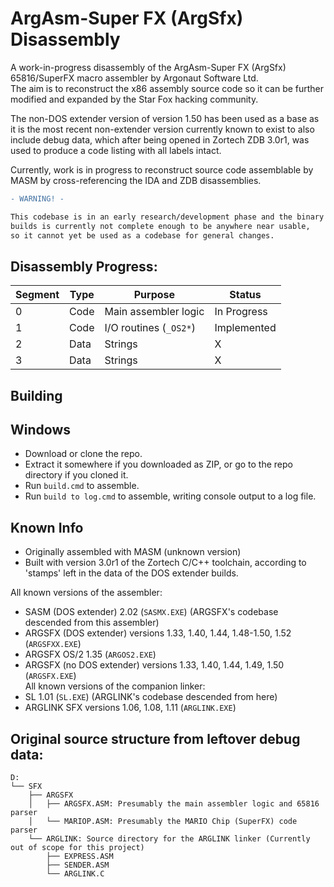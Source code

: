 # ArgAsm-Super FX (ArgSfx) Disassembly
A work-in-progress disassembly of the ArgAsm-Super FX (ArgSfx) 65816/SuperFX macro assembler by Argonaut Software Ltd.  
The aim is to reconstruct the x86 assembly source code so it can be further modified and expanded by the Star Fox hacking community.  

The non-DOS extender version of version 1.50 has been used as a base as it is the most recent non-extender version currently known to exist to also include debug data, which after being opened in Zortech ZDB 3.0r1, was used to produce a code listing with all labels intact.  

Currently, work is in progress to reconstruct source code assemblable by MASM by cross-referencing the IDA and ZDB disassemblies.

```diff
- WARNING! -

This codebase is in an early research/development phase and the binary this repository
builds is currently not complete enough to be anywhere near usable,
so it cannot yet be used as a codebase for general changes.
```

## Disassembly Progress:

| Segment | Type | Purpose                   | Status      |
|---------|------|---------------------------|-------------|
| 0       | Code | Main assembler logic      | In Progress |
| 1       | Code | I/O routines (``_OS2*``)  | Implemented |
| 2       | Data | Strings                   | X           |
| 3       | Data | Strings                   | X           |

## Building

## Windows
- Download or clone the repo.  
- Extract it somewhere if you downloaded as ZIP, or go to the repo directory if you cloned it.  
- Run ``build.cmd`` to assemble.  
- Run ``build to log.cmd`` to assemble, writing console output to a log file.  

## Known Info
- Originally assembled with MASM (unknown version)  
- Built with version 3.0r1 of the Zortech C/C++ toolchain, according to 'stamps' left in the data of the DOS extender builds.  

All known versions of the assembler:  
- SASM (DOS extender) 2.02 (``SASMX.EXE``) (ARGSFX's codebase descended from this assembler)  
- ARGSFX (DOS extender) versions 1.33, 1.40, 1.44, 1.48-1.50, 1.52 (``ARGSFXX.EXE``)  
- ARGSFX OS/2 1.35 (``ARGOS2.EXE``)  
- ARGSFX (no DOS extender) versions 1.33, 1.40, 1.44, 1.49, 1.50 (``ARGSFX.EXE``)  
All known versions of the companion linker:
- SL 1.01 (``SL.EXE``) (ARGLINK's codebase descended from here)  
- ARGLINK SFX versions 1.06, 1.08, 1.11 (``ARGLINK.EXE``)

## Original source structure from leftover debug data:
```
D:
└── SFX
    ├── ARGSFX
    │   ├── ARGSFX.ASM: Presumably the main assembler logic and 65816 parser
    │   └── MARIOP.ASM: Presumably the MARIO Chip (SuperFX) code parser
    └── ARGLINK: Source directory for the ARGLINK linker (Currently out of scope for this project)
        ├── EXPRESS.ASM
        ├── SENDER.ASM
        └── ARGLINK.C
```